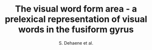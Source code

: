 ---
cat: ciel
subcat: neurophysics
bestof: false
author: S. Dehaene et al.
title: The visual word form area - a prelexical representation of visual words in the fusiform gyrus
journal: NeuroReport
year: 2002
type: article
---